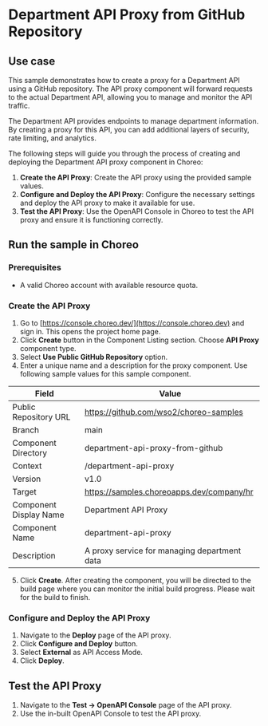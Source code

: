 # Department API Proxy from GitHub Repository

## Use case

This sample demonstrates how to create a proxy for a Department API using a GitHub repository. The API proxy component will forward requests to the actual Department API, allowing you to manage and monitor the API traffic.

The Department API provides endpoints to manage department information. By creating a proxy for this API, you can add additional layers of security, rate limiting, and analytics.

The following steps will guide you through the process of creating and deploying the Department API proxy component in Choreo:

1. **Create the API Proxy**: Create the API proxy using the provided sample values.
2. **Configure and Deploy the API Proxy**: Configure the necessary settings and deploy the API proxy to make it available for use.
4. **Test the API Proxy**: Use the OpenAPI Console in Choreo to test the API proxy and ensure it is functioning correctly.

## Run the sample in Choreo

### Prerequisites

- A valid Choreo account with available resource quota.

### Create the API Proxy

1. Go to [https://console.choreo.dev/](https://console.choreo.dev) and sign in. This opens the project home page.
2. Click **Create** button in the Component Listing section. Choose **API Proxy** component type.
3. Select **Use Public GitHub Repository** option.
4. Enter a unique name and a description for the proxy component. Use following sample values for this sample component.

| Field                  | Value                                                |
|------------------------|------------------------------------------------------|
| Public Repository URL  | https://github.com/wso2/choreo-samples               |
| Branch                 | main                                                 |
| Component Directory    | department-api-proxy-from-github                     |
| Context                | /department-api-proxy                                |
| Version                | v1.0                                                 |
| Target                 | https://samples.choreoapps.dev/company/hr            |
| Component Display Name | Department API Proxy                                 |
| Component Name         | department-api-proxy                                 |
| Description            | A proxy service for managing department data         |

5. Click **Create**. After creating the component, you will be directed to the build page where you can monitor the initial build progress. Please wait for the build to finish.

### Configure and Deploy the API Proxy

1. Navigate to the **Deploy** page of the API proxy.
2. Click **Configure and Deploy** button. 
3. Select **External** as API Access Mode.
4. Click **Deploy**.

## Test the API Proxy

1. Navigate to the **Test -> OpenAPI Console** page of the API proxy.
2. Use the in-built OpenAPI Console to test the API proxy.
